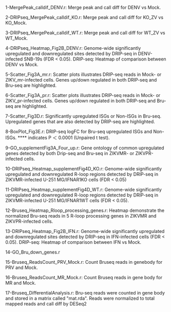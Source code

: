 1-MergePeak_calldif_DENV.r: Merge peak and call diff for DENV vs Mock.

2-DRIPseq_MergePeak_calldif_KO.r: Merge peak and call diff for KO_ZV vs KO_Mock.

3-DRIPseq_MergePeak_calldif_WT.r: Merge peak and call diff for WT_ZV vs WT_Mock.

4-DRIPseq_Heatmap_Fig2B_DENV.r: Genome-wide significantly upregulated and downregulated sites detected by DRIP-seq in DENV-infected SNB-19s (FDR < 0.05). DRIP-seq: Heatmap of comparison between DENV vs Mock. 

5-Scatter_Fig3A_mr.r: Scatter plots illustrates DRIP-seq reads in Mock- or ZIKV_mr-infected cells. Genes up/down regulated in both DRIP-seq and Bru-seq are highlighted.

6-Scatter_Fig3A_pr.r: Scatter plots illustrates DRIP-seq reads in Mock- or ZIKV_pr-infected cells. Genes up/down regulated in both DRIP-seq and Bru-seq are highlighted.

7-Scatter_Fig3D.r: Significantly upregulated ISGs or Non-ISGs in Bru-seq. Upregulated genes that are also detected by DRIP-seq are highlighted.

8-BoxPlot_Fig3E.r: DRIP-seq logFC for Bru-seq upregulated ISGs and Non-ISGs. **** indicates P ＜ 0.0001 (Unpaired t test).

9-GO_supplementFig3A_Four_up.r: Gene ontology of common upregulated genes detected by both Drip-seq and Bru-seq in ZIKVMR- or ZIKVPR-infected cells.

10-DRIPseq_Heatmap_supplementFig4D_KO.r: Genome-wide significantly upregulated and downregulated R-loop regions detected by DRIP-seq in ZIKVMR-infected U-251 MG/IFNAR1KO cells (FDR < 0.05)

11-DRIPseq_Heatmap_supplementFig4D_WT.r: Genome-wide significantly upregulated and downregulated R-loop regions detected by DRIP-seq in ZIKVMR-infected U-251 MG/IFNAR1WT cells (FDR < 0.05).

12-Bruseq_Heatmap_Rloop_processing_genes.r: Heatmap demonstrate the normalized Bru-seq reads in 5 R-loop processing genes in ZIKVMR and ZIKVPR-infected cells.

13-DRIPseq_Heatmap_Fig2B_IFN.r: Genome-wide significantly upregulated and downregulated sites detected by DRIP-seq in IFN-infected cells (FDR < 0.05). DRIP-seq: Heatmap of comparison between IFN vs Mock. 

14-GO_Bru_down_genes.r

15-Bruseq_ReadsCount_PRV_Mock.r: Count Bruseq reads in genebody for PRV and Mock.

16-Bruseq_ReadsCount_MR_Mock.r: Count Bruseq reads in gene body for MR and Mock.

17-Bruseq_DifferentialAnalysis.r: Bru-seq reads were counted in gene body and stored in a matrix called "mat.rda". Reads were normalized to total mapped reads and call diff by DESeq2
